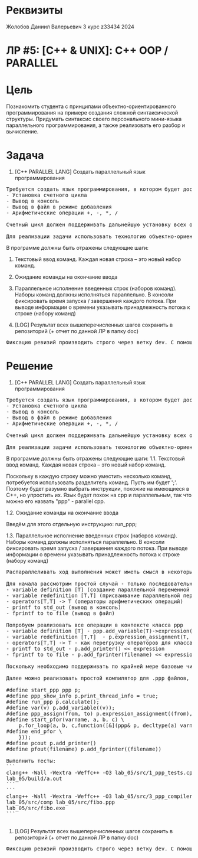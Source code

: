 # Реквизиты
Жолобов Даниил Валерьевич
3 курс
z33434
2024

# ЛР #5: [C++ & UNIX]: C++ OOP / PARALLEL

# Цель

Познакомить студента с принципами объектно-ориентированного программирования на примере создания сложной синтаксической структуры. Придумать синтаксис своего персонального мини-языка параллельного программирования, а также реализовать его разбор и вычисление.

# Задача

1. [С++ PARALLEL LANG] Создать параллельный язык программирования
<pre>
Требуется создать язык программирования, в котором будет доступна установка следующих команд:
- Установка счетного цикла
- Вывод в консоль
- Вывод в файл в режиме добавления
- Арифметические операции +, -, *, /

Счетный цикл должен поддерживать дальнейшую установку всех остальных поддерживаемых команд.

Для реализации задачи использовать технологию объектно-ориентированного программирования в части реализации поддерживаемых команд языка
</pre>

В программе должны быть отражены следующие шаги:
1. Текстовый ввод команд. Каждая новая строка – это новый набор команд.
2. Ожидание команды на окончание ввода
3. Параллельное исполнение введенных строк (наборов команд). Наборы команд должны исполняться параллельно. В консоли фиксировать время запуска / завершения каждого потока. При выводе информации о времени указывать принадлежность потока к строке (набору команд)

2. [LOG] Результат всех вышеперечисленных шагов сохранить в репозиторий (+ отчет по данной ЛР в папку doc)

<pre>
Фиксацию ревизий производить строго через ветку dev. С помощью скриптов накатить ревизии на stg и на prd. Скрипты разместить в корне репозитория. Также создать скрипты по возврату к виду текущей ревизии (даже если в папке имеются несохраненные изменения + новые файлы).
</pre>

# Решение

1. [С++ PARALLEL LANG] Создать параллельный язык программирования
<pre>
Требуется создать язык программирования, в котором будет доступна установка следующих команд:
- Установка счетного цикла
- Вывод в консоль
- Вывод в файл в режиме добавления
- Арифметические операции +, -, *, /

Счетный цикл должен поддерживать дальнейшую установку всех остальных поддерживаемых команд.

Для реализации задачи использовать технологию объектно-ориентированного программирования в части реализации поддерживаемых команд языка
</pre>

В программе должны быть отражены следующие шаги:
1.1. Текстовый ввод команд. Каждая новая строка – это новый набор команд.

Поскольку в каждую строку можно уместить несколько команд, потребуется использовать разделитель команд. Пусть им будет ';'. Поэтому будет разумно выбрать инструкции, похожие на имеющиеся в C++, но упростить их. Язык будет похож на cpp и параллельным, так что можно его назвать "ppp" - parallel cpp.

1.2. Ожидание команды на окончание ввода

Введём для этого отдельную инструкцию:
run_ppp;

1.3. Параллельное исполнение введенных строк (наборов команд). Наборы команд должны исполняться параллельно. В консоли фиксировать время запуска / завершения каждого потока. При выводе информации о времени указывать принадлежность потока к строке (набору команд)

<pre>
Распараллеливать ход выполнения может иметь смысл в некоторых циклах и некоторых последовательных наборах команд. Чтобы понять, в каких случаях следует выполнять параллельные вычисления, можно построить граф изменения переменных.

Для начала рассмотрим простой случай - только последовательность команд, без циклов. Тогда достаточно проанализировать следующие инструкции:
- variable definition [T] (создание параллельной переменной из обычной) 
- variable redefinition [T,T] (присваивание параллельной переменной другой параллельной переменной)
- operators[T,T] -> T (операторы арифметических операций)
- printf to std_out (вывод в консоль)
- fprintf to to file (вывод в файл)

Попробуем реализовать все операции в контексте класса ppp
- variable definition [T] - ppp.add_variable(T)->expression(T); 
- variable redefinition [T,T]  - p.expression_assignment(T, T);
- operators[T,T] -> T - как перегрузку операторов для класса expression
- printf to std_out - p.add_printer() << expression
- fprintf to to file - p.add_fprinter(filename) << expression

Поскольку необходимо поддерживать по крайней мере базовые числовые типы переменных, реализуем управление операциями через базовый абстрактный класс base для класса expression.

Далее можно реализовать простой компилятор для .ppp файлов, который будет оборачивать их в структуру минимального .cpp файла, подключая header с классом ppp и компилирующий при помощи clang++ получившийся .cpp файл. Следовательно, удобно выбрать такой синтаксис языка, который легко реализовать при помощи #define.

#define start_ppp ppp p;
#define ppp_show_info p.print_thread_info = true;
#define run_ppp p.calculate();
#define var(v) p.add_variable((v));
#define ppp_assign(from, to) p.expression_assignment((from), (to));
#define start_pfor(varname, a, b, c) \
	p.for_loop(a, b, c,function<void(ppp&, decltype((a)))>([&](ppp& p, decltype(a) varname) {
#define end_pfor \
	}));
#define pcout p.add_printer()
#define pfout(filename) p.add_fprinter((filename))

Выполнить тесты:
```
clang++ -Wall -Wextra -Weffc++ -O3 lab_05/src/1_ppp_tests.cpp -o lab_05/build/a.out
lab_05/build/a.out
```
```
clang++ -Wall -Wextra -Weffc++ -O3 lab_05/src/3_ppp_compiler.cpp -o lab_05/src/comp
lab_05/src/comp lab_05/src/fibo.ppp
lab_05/src/fibo.exe
```

</pre>

1. [LOG] Результат всех вышеперечисленных шагов сохранить в репозиторий (+ отчет по данной ЛР в папку doc)

<pre>
Фиксацию ревизий производить строго через ветку dev. С помощью скриптов накатить ревизии на stg и на prd. Скрипты разместить в корне репозитория. Также создать скрипты по возврату к виду текущей ревизии (даже если в папке имеются несохраненные изменения + новые файлы).
</pre>
